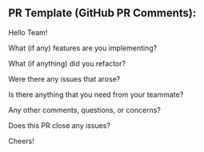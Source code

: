 ## PR Template (GitHub PR Comments):
Hello Team!

What (if any) features are you implementing?


What (if anything) did you refactor?


Were there any issues that arose?


Is there anything that you need from your teammate?


Any other comments, questions, or concerns?


Does this PR close any issues?


Cheers!
